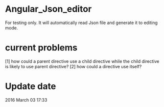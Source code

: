 # Angular_Json_editor
For testing only. It will automatically read Json file and generate it to editing mode. 

# current problems
[1] how could a parent directive use a child directive while the child directive is likely to use parent directive?
[2] how could a directive use itself?

# Update date
2016 March 03 17:33
